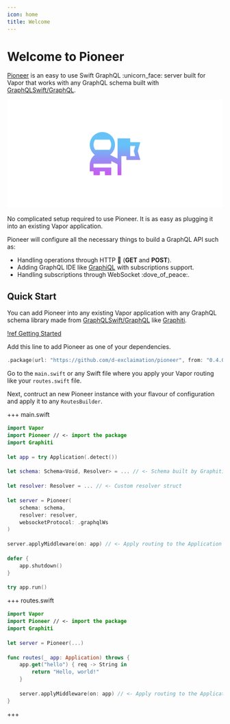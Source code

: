 ```yaml
---
icon: home
title: Welcome
---
```


# Welcome to Pioneer

[Pioneer](https://github.com/d-exclaimation/pioneer) is an easy to use Swift GraphQL :unicorn_face: server built for Vapor that works with any GraphQL schema built with [GraphQLSwift/GraphQL](https://github.com/GraphQLSwift/GraphQL).

![Pioneer](pioneer-banner.png)

No complicated setup required to use Pioneer. It is as easy as plugging it into an existing Vapor application.

Pioneer will configure all the necessary things to build a GraphQL API such as:

- Handling operations through HTTP :incoming_envelope: (**GET** and **POST**).
- Adding GraphQL IDE like [GraphiQL](https://github.com/graphql/graphiql) with subscriptions support.
- Handling subscriptions through WebSocket :dove_of_peace:.

## Quick Start

You can add Pioneer into any existing Vapor application with any GraphQL schema library made from [GraphQLSwift/GraphQL](https://github.com/GraphQLSwift/GraphQL) like [Graphiti](https://github.com/GraphQLSwift/Graphiti).

[!ref Getting Started](./guides/getting-started/setup.md)

Add this line to add Pioneer as one of your dependencies.

```swift
.package(url: "https://github.com/d-exclaimation/pioneer", from: "0.4.0")
```

Go to the `main.swift` or any Swift file where you apply your Vapor routing like your `routes.swift` file.

Next, contruct an new Pioneer instance with your flavour of configuration and apply it to any `RoutesBuilder`.

+++ main.swift

```swift
import Vapor
import Pioneer // <- import the package
import Graphiti

let app = try Application(.detect())

let schema: Schema<Void, Resolver> = ... // <- Schema built by Graphiti

let resolver: Resolver = ... // <- Custom resolver struct

let server = Pioneer(
    schema: schema,
    resolver: resolver,
    websocketProtocol: .graphqlWs
)

server.applyMiddleware(on: app) // <- Apply routing to the Application directly

defer {
    app.shutdown()
}

try app.run()
```

+++ routes.swift

```swift
import Vapor
import Pioneer // <- import the package
import Graphiti

let server = Pioneer(...)

func routes(_ app: Application) throws {
    app.get("hello") { req -> String in
        return "Hello, world!"
    }

    server.applyMiddleware(on: app) // <- Apply routing to the Application directly
}

```

+++
